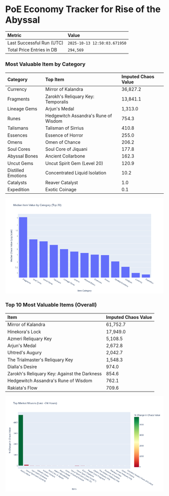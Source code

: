 # PoE Economy Tracker for Rise of the Abyssal

<!-- START_MAINTENANCE -->
| Metric | Value |
|:---|:---|
| Last Successful Run (UTC) | `2025-10-13 12:50:03.671950` |
| Total Price Entries in DB | `294,569` |

<!-- END_MAINTENANCE -->

<!-- START_DATAFRAME_DEBUG -->
<!-- END_DATAFRAME_DEBUG -->

<!-- START_CATEGORY_ANALYSIS -->
### Most Valuable Item by Category
| Category | Top Item | Imputed Chaos Value |
| :--- | :--- | :--- |
| Currency | Mirror of Kalandra | 36,827.2 |
| Fragments | Zarokh's Reliquary Key: Temporalis | 13,841.1 |
| Lineage Gems | Arjun's Medal | 1,313.0 |
| Runes | Hedgewitch Assandra's Rune of Wisdom | 754.3 |
| Talismans | Talisman of Sirrius | 410.8 |
| Essences | Essence of Horror | 255.0 |
| Omens | Omen of Chance | 206.2 |
| Soul Cores | Soul Core of Jiquani | 177.8 |
| Abyssal Bones | Ancient Collarbone | 162.3 |
| Uncut Gems | Uncut Spirit Gem (Level 20) | 120.9 |
| Distilled Emotions | Concentrated Liquid Isolation | 10.2 |
| Catalysts | Reaver Catalyst | 1.0 |
| Expedition | Exotic Coinage | 0.1 |


![Category Analysis Chart](charts/category_analysis.png)
<!-- END_ANALYSIS -->

<!-- START_ANALYSIS -->
### Top 10 Most Valuable Items (Overall)
| Item | Imputed Chaos Value |
| :--- | :--- |
| Mirror of Kalandra | 61,752.7 |
| Hinekora's Lock | 17,949.0 |
| Azmeri Reliquary Key | 5,108.5 |
| Arjun's Medal | 2,672.8 |
| Uhtred's Augury | 2,042.7 |
| The Trialmaster's Reliquary Key | 1,548.3 |
| Dialla's Desire | 974.0 |
| Zarokh's Reliquary Key: Against the Darkness | 854.6 |
| Hedgewitch Assandra's Rune of Wisdom | 762.1 |
| Rakiata's Flow | 709.6 |


![Market Movers Chart](charts/market_movers.png)
<!-- END_ANALYSIS -->
